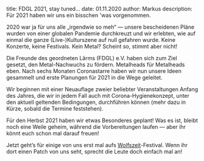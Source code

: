 title: FDGL 2021, stay tuned...
date: 01.11.2020
author: Markus
description: Für 2021 haben wir uns ein bisschen 'was vorgenommen. 

2020 war ja für uns alle „irgendwie so meh“ — unsere bescheidenen Pläne wurden von einer globalen Pandemie durchkreuzt und wir erlebten, wie auf einmal die ganze (Live-)Kulturszene auf null gefahren wurde. Keine Konzerte, keine Festivals. Kein Metal? Scheint so, stimmt aber nicht! 

Die Freunde des geordneten Lärms (FDGL) e.V. haben sich zum Ziel gesetzt, den Metal-Nachwuchs zu fördern. Metalheads für Metalheads eben. Nach sechs Monaten Coronastarre haben wir nun unsere Ideen gesammelt und erste Planungen für 2021 in die Wege geleitet.

Wir beginnen mit einer Neuauflage zweier beliebter Veranstaltungen Anfang des Jahres, die wir in jedem Fall auch mit Corona-Hygienekonzept, unter den aktuell geltenden Bedingungen, durchführen können (mehr dazu in Kürze, sobald die Termine feststehen).

Für den Herbst 2021 haben wir etwas Besonderes geplant! Was es ist, bleibt noch eine Weile geheim, während die Vorbereitungen laufen — aber ihr könnt euch schon mal darauf freuen!

Jetzt geht’s für einige von uns erst mal aufs [Wolfszeit](https://www.wolfszeit-festival.de "Wolfszeit Festival")-Festival. Wenn ihr dort einen Patch von uns seht, sprecht die Leute doch einfach mal an! 